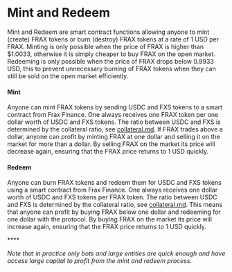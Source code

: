 # Mint and Redeem

Mint and Redeem are smart contract functions allowing anyone to mint (create) FRAX tokens or burn (destroy) FRAX tokens at a rate of 1 USD per FRAX. Minting is only possible when the price of FRAX is higher than $1.0033, otherwise it is simply cheaper to buy FRAX on the open market. Redeeming is only possible when the price of FRAX drops below 0.9933 USD, this to prevent unnecessary burning of FRAX tokens when they can still be sold on the open market efficiently.

#### **Mint**

Anyone can mint FRAX tokens by sending USDC and FXS tokens to a smart contract from Frax Finance. One always receives one FRAX token per one dollar worth of USDC and FXS tokens. The ratio between USDC and FXS is determined by the collateral ratio, see [collateral.md](collateral.md "mention"). If FRAX trades above a dollar, anyone can profit by minting FRAX at one dollar and selling it on the market for more than a dollar. By selling FRAX on the market its price will decrease again, ensuring that the FRAX price returns to 1 USD quickly.

#### **Redeem**

Anyone can burn FRAX tokens and redeem them for USDC and FXS tokens using a smart contract from Frax Finance. One always receives one dollar worth of USDC and FXS tokens per FRAX token.  The ratio between USDC and FXS is determined by the collateral ratio, see [collateral.md](collateral.md "mention"). This means that anyone can profit by buying FRAX below one dollar and redeeming for one dollar with the protocol. By buying FRAX on the market its price will increase again, ensuring that the FRAX price returns to 1 USD quickly.

&#x20;****&#x20;

_Note that in practice only bots and large entities are quick enough and have access large capital to profit from the mint and redeem process._
